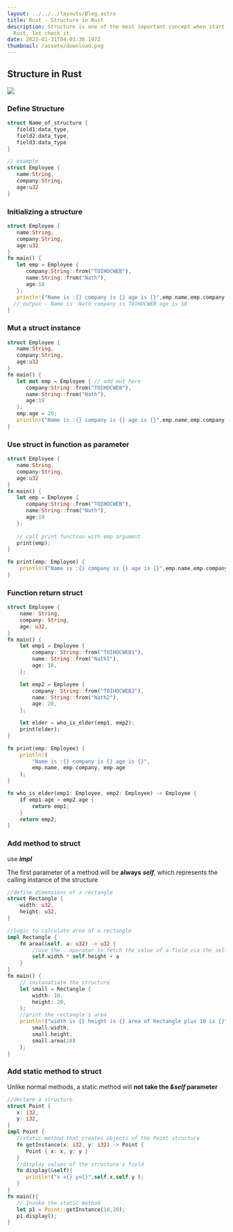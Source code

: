 ```yaml
---
layout: ../../../layouts/Blog.astro
title: Rust - Structure in Rust
description: Structure is one of the most important concept when start learning
  Rust, let check it
date: 2023-01-31T04:03:30.197Z
thumbnail: /assets/download.png
---
```

## Structure in Rust

![](/assets/download.png)

### Define Structure

```rust
struct Name_of_structure {
   field1:data_type,
   field2:data_type,
   field3:data_type
}

// example
struct Employee {
   name:String,
   company:String,
   age:u32
}
```

### Initializing a structure

```rust
struct Employee {
   name:String,
   company:String,
   age:u32
}
fn main() {
   let emp = Employee {
      company:String::from("TOIHOCWEB"),
      name:String::from("Nath"),
      age:18
   };
   println!("Name is :{} company is {} age is {}",emp.name,emp.company,emp.age);
  // output - Name is :Nath company is TOIHOCWEB age is 18
}
```

### Mut a struct instance

```rust
struct Employee {
   name:String,
   company:String,
   age:u32
}
fn main() {
   let mut emp = Employee { // add mut here
      company:String::from("TOIHOCWEB"),
      name:String::from("Nath"),
      age:18
   };
   emp.age = 20;
   println!("Name is :{} company is {} age is {}",emp.name,emp.company,emp.age);
}
```

### Use struct in function as parameter

```rust
struct Employee {
   name:String,
   company:String,
   age:u32
}
fn main() {
   let emp = Employee {
      company:String::from("TOIHOCWEB"),
      name:String::from("Nath"),
      age:18
   };
   
   // call print function with emp argument
   print(emp);
}

fn print(emp: Employee) { 
    println!("Name is :{} company is {} age is {}",emp.name,emp.company,emp.age);
} 
```

### Function return struct

```rust
struct Employee {
    name: String,
    company: String,
    age: u32,
}
fn main() {
    let emp1 = Employee {
        company: String::from("TOIHOCWEB1"),
        name: String::from("Nath1"),
        age: 18,
    };

    let emp2 = Employee {
        company: String::from("TOIHOCWEB2"),
        name: String::from("Nath2"),
        age: 20,
    };

    let elder = who_is_elder(emp1, emp2);
    print(elder);
}

fn print(emp: Employee) {
    println!(
        "Name is :{} company is {} age is {}",
        emp.name, emp.company, emp.age
    );
}

fn who_is_elder(emp1: Employee, emp2: Employee) -> Employee {
    if emp1.age > emp2.age {
        return emp1;
    }
    return emp2;
}

```

### Add method to struct

use ***impl***

The first parameter of a method will be **always** ***self***, which represents the calling instance of the structure

```rust
//define dimensions of a rectangle
struct Rectangle {
    width: u32,
    height: u32,
}

//logic to calculate area of a rectangle
impl Rectangle {
    fn area(&self, a: u32) -> u32 {
        //use the . operator to fetch the value of a field via the self keyword
        self.width * self.height + a
    }
}
fn main() {
    // instanatiate the structure
    let small = Rectangle {
        width: 10,
        height: 20,
    };
    //print the rectangle's area
    println!("width is {} height is {} area of Rectangle plus 10 is {}",
        small.width,
        small.height,
        small.area(10)
    );
}

```

### Add static method to struct

Unlike normal methods, a static method will **not take the *&self* parameter**

```rust
//declare a structure
struct Point {
   x: i32,
   y: i32,
}
impl Point {
   //static method that creates objects of the Point structure
   fn getInstance(x: i32, y: i32) -> Point {
      Point { x: x, y: y }
   }
   //display values of the structure's field
   fn display(&self){
      println!("x ={} y={}",self.x,self.y );
   }
}
fn main(){
   // Invoke the static method
   let p1 = Point::getInstance(10,20);
   p1.display();
}
```